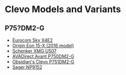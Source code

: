 Clevo Models and Variants
=========================

P75?DM2-G
---------
* [Eurocom Sky X4E2](http://www.eurocom.com/ec/configure%282,387,0%29SkyX4E2)
* [Origin Eon 15-X (2016 model)](https://www.originpc.com/gaming/laptops/eon15-x/)
* [Schenker XMG U507](https://www.notebookcheck.net/Schenker-XMG-U507-Clevo-P751DM2-G-Laptop-Review.209180.0.html)
* [AVADirect Avant P750DM2-G](https://www.avadirect.com/Reviews/avant-p750dm2-g-review-by-digital-trends)
* [Obsidian's Clevo P751DM2-G](https://www.obsidian-pc.com/en/portatil-clevo-p751dm2-g/)
* [Sager NP9152](https://www.sagernotebook.com/NP9152-P750DM2-G/)
